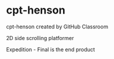# cpt-henson
cpt-henson created by GitHub Classroom

2D side scrolling platformer

Expedition - Final is the end product
